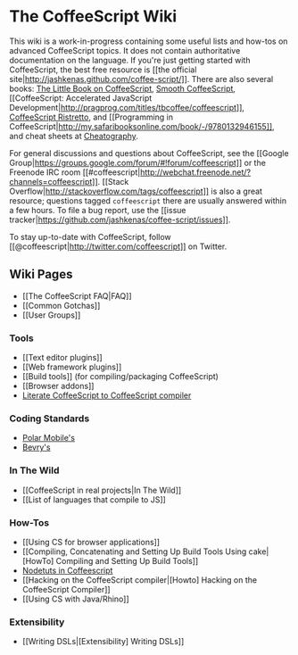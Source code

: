 # The CoffeeScript Wiki

This wiki is a work-in-progress containing some useful lists and how-tos on advanced CoffeeScript topics. It does not contain authoritative documentation on the language. If you're just getting started with CoffeeScript, the best free resource is [[the official site|http://jashkenas.github.com/coffee-script/]]. There are also several books: [The Little Book on CoffeeScript](http://arcturo.github.com/library/coffeescript/), [Smooth CoffeeScript](http://autotelicum.github.com/Smooth-CoffeeScript/), [[CoffeeScript: Accelerated JavaScript Development|http://pragprog.com/titles/tbcoffee/coffeescript]], [CoffeeScript Ristretto](https://leanpub.com/coffeescript-ristretto/read), and [[Programming in CoffeeScript|http://my.safaribooksonline.com/book/-/9780132946155]], and cheat sheets at [Cheatography](http://www.cheatography.com/dimitrios/cheat-sheets/coffeescript-cheat-sheet/).

For general discussions and questions about CoffeeScript, see the [[Google Group|https://groups.google.com/forum/#!forum/coffeescript]] or the Freenode IRC room [[#coffeescript|http://webchat.freenode.net/?channels=coffeescript]]. [[Stack Overflow|http://stackoverflow.com/tags/coffeescript]] is also a great resource; questions tagged `coffeescript` there are usually answered within a few hours. To file a bug report, use the [[issue tracker|https://github.com/jashkenas/coffee-script/issues]].

To stay up-to-date with CoffeeScript, follow [[@coffeescript|http://twitter.com/coffeescript]] on Twitter.

## Wiki Pages

* [[The CoffeeScript FAQ|FAQ]]
* [[Common Gotchas]]
* [[User Groups]]

### Tools

* [[Text editor plugins]]
* [[Web framework plugins]]
* [[Build tools]] (for compiling/packaging CoffeeScript)
* [[Browser addons]]
* [Literate CoffeeScript to CoffeeScript compiler](https://github.com/derekchiang/LitToCoffee)

### Coding Standards

* [Polar Mobile's](https://github.com/polarmobile/coffeescript-style-guide)
* [Bevry's](https://github.com/bevry/community/wiki/Coding-Standards)

### In The Wild

* [[CoffeeScript in real projects|In The Wild]]
* [[List of languages that compile to JS]]

### How-Tos

* [[Using CS for browser applications]]
* [[Compiling, Concatenating and Setting Up Build Tools Using cake|[HowTo] Compiling and Setting Up Build Tools]]
* [Nodetuts in Coffeescript](http://jaigouk.com/blog/2011/07/07/intro/)
* [[Hacking on the CoffeeScript compiler|[Howto] Hacking on the CoffeeScript Compiler]]
* [[Using CS with Java/Rhino]]

### Extensibility

* [[Writing DSLs|[Extensibility] Writing DSLs]]